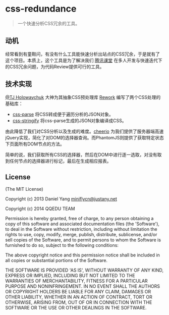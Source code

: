 css-redundance
==============

> 一个快速分析CSS冗余的工具。

动机
----

经常看到有童鞋问，有没有什么工具能快速分析出站点的CSS冗余，于是就有了这个项目。本质上，这个工具是为了解决我们 [腾讯课堂](http://ke.qq.com) 在多人开发与快速迭代下的CSS冗余问题，为代码Review提供可行的工具。

技术实现
--------

[@TJ Holowaychuk](https://github.com/visionmedia) 大神为其抽象CSS预处理库 [Rework](https://github.com/reworkcss/rework) 编写了两个CSS处理的基础库：
* [css-parse](https://github.com/reworkcss/css-parse) 将CSS转成便于遍历分析的JSON对象。
* [css-stringify](https://github.com/reworkcss/css-stringify) 将css-parse生成的JSON对象编译成CSS。

由此降低了我们对CSS分析以及生成的难度。[cheerio](https://github.com/cheeriojs/cheerio) 为我们提供了服务器端高速jQuery实现，简化了对DOM的选择器查询。而PhantomJS则提供了获取特定状态下页面所有DOM节点的方法。

简单的说，我们获取所有CSS的选择器，然后在DOM中进行逐一选取，对没有取到任何节点的选择器进行标记，最后在生成相应报表。

## License
(The MIT License)

Copyright (c) 2013 Daniel Yang <miniflycn@justany.net>

Copyright (c) 2014 QQEDU TEAM

Permission is hereby granted, free of charge, to any person obtaining a copy of this software and associated documentation files (the 'Software'), to deal in the Software without restriction, including without limitation the rights to use, copy, modify, merge, publish, distribute, sublicense, and/or sell copies of the Software, and to permit persons to whom the Software is furnished to do so, subject to the following conditions:

The above copyright notice and this permission notice shall be included in all copies or substantial portions of the Software.

THE SOFTWARE IS PROVIDED 'AS IS', WITHOUT WARRANTY OF ANY KIND, EXPRESS OR IMPLIED, INCLUDING BUT NOT LIMITED TO THE WARRANTIES OF MERCHANTABILITY, FITNESS FOR A PARTICULAR PURPOSE AND NONINFRINGEMENT. IN NO EVENT SHALL THE AUTHORS OR COPYRIGHT HOLDERS BE LIABLE FOR ANY CLAIM, DAMAGES OR OTHER LIABILITY, WHETHER IN AN ACTION OF CONTRACT, TORT OR OTHERWISE, ARISING FROM, OUT OF OR IN CONNECTION WITH THE SOFTWARE OR THE USE OR OTHER DEALINGS IN THE SOFTWARE.
